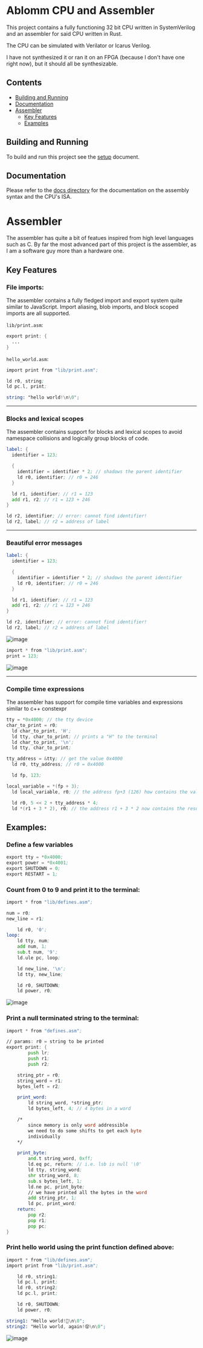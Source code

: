 # Ablomm CPU and Assembler
This project contains a fully functioning 32 bit CPU written in SystemVerilog and an assembler for said CPU written in Rust.

The CPU can be simulated with Verilator or Icarus Verilog.

I have not synthesized it or ran it on an FPGA (because I don't have one right now), but it should all be synthesizable.

## Contents
- [Building and Running](#building-and-running)
- [Documentation](#documentation)
- [Assembler](#assembler)
	- [Key Features](#key-features)
 	- [Examples](#examples)
 
## Building and Running
To build and run this project see the [setup](docs/setup.md) document.

## Documentation
Please refer to the [docs directory](docs/) for the documentation on the assembly syntax and the CPU's ISA.

# Assembler
The assembler has quite a bit of featues inspired from high level languages such as C. By far the most advanced part of this project is the assembler, as I am a software guy more than a hardware one.
## Key Features

### File imports:

The assembler contains a fully fledged import and export system quite similar to JavaScript. Import aliasing, blob imports, and block scoped imports are all supported.

`lib/print.asm`:
``` asm
export print: {
  ...
}
```

`hello_world.asm`:
``` asm
import print from "lib/print.asm";

ld r0, string;
ld pc.l, print;

string: "hello world!\n\0";
```

---

### Blocks and lexical scopes

The assembler contains support for blocks and lexical scopes to avoid namespace collisions and logically group blocks of code.
``` asm
label: {
  identifier = 123;

  {
    identifier = identifier * 2; // shadows the parent identifier
    ld r0, identifier; // r0 = 246
  }

  ld r1, identifier; // r1 = 123
  add r1, r2; // r1 = 123 + 246
}

ld r2, identifier; // error: cannot find identifier!
ld r2, label; // r2 = address of label

```
---

### Beautiful error messages
``` asm
label: {
  identifier = 123;

  {
    identifier = identifier * 2; // shadows the parent identifier
    ld r0, identifier; // r0 = 246
  }

  ld r1, identifier; // r1 = 123
  add r1, r2; // r1 = 123 + 246
}

ld r2, identifier; // error: cannot find identifier!
ld r2, label; // r2 = address of label

```
![image](https://github.com/user-attachments/assets/bed91bf9-f8e8-414b-8f7d-6e7e06c0c66c)

``` asm
import * from "lib/print.asm";
print = 123;
```
![image](https://github.com/user-attachments/assets/7b8ce2c5-7be1-403a-9f54-5c1601878204)

---

### Compile time expressions

The assembler has support for compile time variables and expressions similar to c++ constexpr
``` asm
tty = *0x4000; // the tty device
char_to_print = r0;
  ld char_to_print, 'H';
  ld tty, char_to_print; // prints a "H" to the terminal
  ld char_to_print, '\n';
  ld tty, char_to_print;

tty_address = &tty; // get the value 0x4000
  ld r0, tty_address; // r0 = 0x4000

  ld fp, 123;

local_variable = *(fp + 3);
  ld local_variable, r0; // the address fp+3 (126) how contains the value 0x4000

  ld r0, 5 << 2 + tty_address * 4;
  ld *(r1 + 3 * 2), r0; // the address r1 + 3 * 2 now contains the result of the expression 5 << 2 + tty_address * 4
```

## Examples:
### Define a few variables
``` asm
export tty = *0x4000;
export power = *0x4001;
export SHUTDOWN = 0;
export RESTART = 1;
```

### Count from 0 to 9 and print it to the terminal:
``` asm
import * from "lib/defines.asm";

num = r0;
new_line = r1;

	ld r0, '0';
loop:
	ld tty, num;
	add num, 1;
	sub.t num, '9';
	ld.ule pc, loop;

	ld new_line, '\n';
	ld tty, new_line;

	ld r0, SHUTDOWN;
	ld power, r0;
```
![image](https://github.com/user-attachments/assets/a562133a-cbc3-48e3-945d-33867e017e60)


### Print a null terminated string to the terminal:
``` asm
import * from "defines.asm";

// params: r0 = string to be printed
export print: {
		push lr;
		push r1;
		push r2;

	string_ptr = r0;
	string_word = r1;
	bytes_left = r2;

	print_word:
		ld string_word, *string_ptr;
		ld bytes_left, 4; // 4 bytes in a word

	/* 
		since memory is only word addressible
		we need to do some shifts to get each byte
		individually
	*/

	print_byte:
		and.t string_word, 0xff;
		ld.eq pc, return; // i.e. lsb is null '\0'
		ld tty, string_word;
		shr string_word, 8;
		sub.s bytes_left, 1;
		ld.ne pc, print_byte;
		// we have printed all the bytes in the word
		add string_ptr, 1;
		ld pc, print_word;
	return:
		pop r2;
		pop r1;
		pop pc;
}
```

### Print hello world using the print function defined above:
``` asm
import * from "lib/defines.asm";
import print from "lib/print.asm";

	ld r0, string1;
	ld pc.l, print;
	ld r0, string2;
	ld pc.l, print;

	ld r0, SHUTDOWN;
	ld power, r0;

string1: "Hello world!👻\n\0";
string2: "Hello world, again!😵\n\0";
```
![image](https://github.com/user-attachments/assets/d3693ec4-e594-45c5-b75d-19c36e0dd057)
